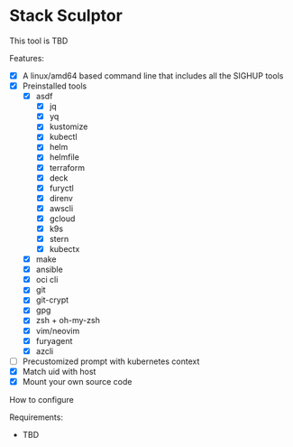 # Stack Sculptor

This tool is TBD

Features:

- [x] A linux/amd64 based command line that includes all the SIGHUP tools
- [x] Preinstalled tools
  - [x] asdf
    - [x] jq
    - [x] yq
    - [x] kustomize
    - [x] kubectl
    - [x] helm
    - [x] helmfile
    - [x] terraform
    - [x] deck
    - [x] furyctl
    - [x] direnv
    - [x] awscli
    - [x] gcloud
    - [x] k9s
    - [x] stern
    - [x] kubectx
  - [x] make
  - [x] ansible
  - [x] oci cli
  - [x] git
  - [x] git-crypt
  - [x] gpg
  - [x] zsh + oh-my-zsh
  - [x] vim/neovim
  - [x] furyagent
  - [x] azcli
- [ ] Precustomized prompt with kubernetes context
- [x] Match uid with host
- [x] Mount your own source code

How to configure

Requirements:

- TBD
